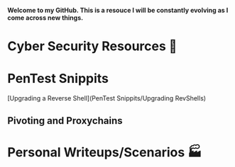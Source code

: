 **Welcome to my GitHub. This is a resouce I will be constantly evolving as I come across new things.**

# Cyber Security Resources :rocket:

# PenTest Snippits
[Upgrading a Reverse Shell](PenTest Snippits/Upgrading RevShells)

## Pivoting and Proxychains

# Personal Writeups/Scenarios :factory:



